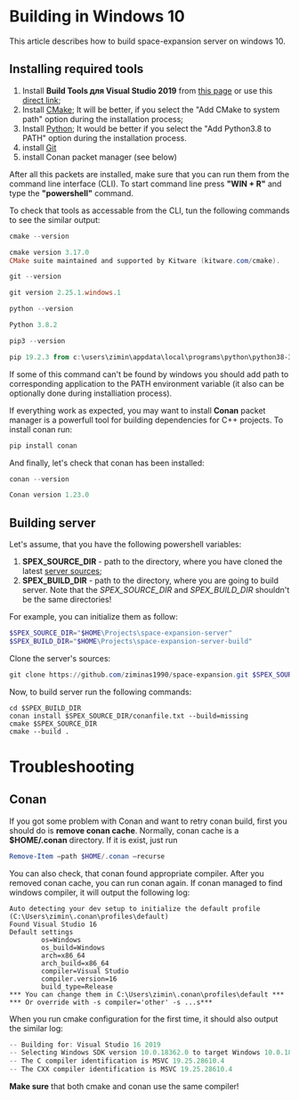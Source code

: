 # Building in Windows 10
This article describes how to build space-expansion server on windows 10.

## Installing required tools
1. Install **Build Tools для Visual Studio 2019** from [this page](https://visualstudio.microsoft.com/ru/downloads/) or use this [direct link](https://visualstudio.microsoft.com/ru/thank-you-downloading-visual-studio/?sku=BuildTools&rel=16); 
2. Install [CMake](https://cmake.org/download/);
   It will be better, if you select the "Add CMake to system path" option during the installation process;
3. Install [Python](https://www.python.org/downloads/);
   It would be better if you select the "Add Python3.8 to PATH" option during the installation process.
4. install [Git](https://git-scm.com/)
5. install Conan packet manager (see below)

After all this packets are installed, make sure that you can run them from the command line interface (CLI). To start command line press **"WIN + R"** and type the **"powershell"** command.

To check that tools as accessable from the CLI, tun the following commands to see the similar output:
```powershell
cmake --version

cmake version 3.17.0
CMake suite maintained and supported by Kitware (kitware.com/cmake).
```
```powershell
git --version

git version 2.25.1.windows.1
```
```powershell
python --version

Python 3.8.2
```
```powershell
pip3 --version

pip 19.2.3 from c:\users\zimin\appdata\local\programs\python\python38-32\lib\site-packages\pip (python 3.8)
```

If some of this command can't be found by windows you should add path to corresponding application to the PATH environment variable (it also can be optionally done during installiation process).

If everything work as expected, you may want to install **Conan** packet manager is a powerfull tool for building dependencies for C++ projects. To install conan run:
```powershell
pip install conan
```

And finally, let's check that conan has been installed:
```powershell
conan --version

Conan version 1.23.0
```

## Building server
Let's assume, that you have the following powershell variables:
1. **SPEX_SOURCE_DIR** - path to the directory, where you have cloned the latest [server sources](https://github.com/ziminas1990/space-expansion);
2. **SPEX_BUILD_DIR** - path to the directory, where you are going to build server.
Note that the *SPEX_SOURCE_DIR* and *SPEX_BUILD_DIR* shouldn't be the same directories!

For example, you can initialize them as follow:
```powershell
$SPEX_SOURCE_DIR="$HOME\Projects\space-expansion-server"
$SPEX_BUILD_DIR="$HOME\Projects\space-expansion-server-build"
```

Clone the server's sources:
```powershell
git clone https://github.com/ziminas1990/space-expansion.git $SPEX_SOURCE_DIR
```

Now, to build server run the following commands:
```
cd $SPEX_BUILD_DIR
conan install $SPEX_SOURCE_DIR/conanfile.txt --build=missing
cmake $SPEX_SOURCE_DIR
cmake --build .
```

# Troubleshooting
## Conan
If you got some problem with Conan and want to retry conan build, first you should do is **remove conan cache**. Normally, conan cache is a **$HOME/.conan** directory. If it is exist, just run
```powershell
Remove-Item –path $HOME/.conan –recurse
```

You can also check, that conan found appropriate compiler. After you removed conan cache, you can run conan again. If conan managed to find windows compiler, it will output the following log:
```
Auto detecting your dev setup to initialize the default profile (C:\Users\zimin\.conan\profiles\default)
Found Visual Studio 16
Default settings
        os=Windows
        os_build=Windows
        arch=x86_64
        arch_build=x86_64
        compiler=Visual Studio
        compiler.version=16
        build_type=Release
*** You can change them in C:\Users\zimin\.conan\profiles\default ***
*** Or override with -s compiler='other' -s ...s***
```

When you run cmake configuration for the first time, it should also output the similar log:
```powershell
-- Building for: Visual Studio 16 2019
-- Selecting Windows SDK version 10.0.18362.0 to target Windows 10.0.18363.
-- The C compiler identification is MSVC 19.25.28610.4
-- The CXX compiler identification is MSVC 19.25.28610.4
```

**Make sure** that both cmake and conan use the same compiler!